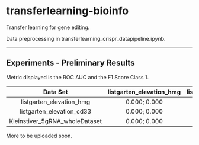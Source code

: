 # transferlearning-bioinfo

Transfer learning for gene editing.

Data preprocessing in transferlearning_crispr_datapipeline.ipynb.


------

## Experiments - Preliminary Results

Metric displayed is the ROC AUC and the F1 Score Class 1.


| Data Set                       | listgarten_elevation_hmg | listgarten_elevation_cd33 | Kleinstiver_5gRNA_wholeDataset |
| :---:                          |     :---:                |    :---:                  |             :---:              |
| listgarten_elevation_hmg       |      0.000; 0.000        |       0.000; 0.000        |       0.000; 0.000             |
| listgarten_elevation_cd33      |      0.000; 0.000        |       0.000; 0.000        |       0.000; 0.000             |
| Kleinstiver_5gRNA_wholeDataset |      0.000; 0.000        |       0.000; 0.000        |       0.000; 0.000             |




More to be uploaded soon.
